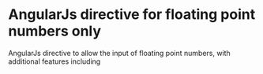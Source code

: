 # AngularJs directive for floating point numbers only
AngularJs directive to allow the input of floating point numbers, with additional features including
